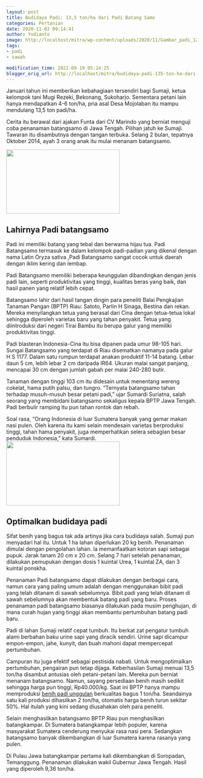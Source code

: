 ```yaml
---
layout: post
title: Budidaya Padi: 13,5 ton/ha dari Padi Batang Samo
categories: Pertanian
date: 2020-11-02 09:14:41
author: Yudianto
image: http://localhost/mitra/wp-content/uploads/2020/11/Gambar_padi_1201x720.jpg
tags:
- padi
- sawah

modification_time: 2022-09-19 05:24:25
blogger_orig_url: http://localhost/mitra/budidaya-padi-135-ton-ha-dari-padi.html
---
```


Januari tahun ini memberikan kebahagiaan tersendiri bagi Sumaji, ketua kelompok tani Mugi Rezeki, Bekonang, Sukoharjo. Sementara petani lain hanya mendapatkan 4-6 ton/ha, pria asal Desa Mojolaban itu mampu mendulang 13,5 ton padi/ha.

Cerita itu berawal dari ajakan Funta dari CV Marindo yang berniat menguji coba penanaman batangsamo di Jawa Tengah. Pilihan jatuh ke Sumaji. Tawaran itu disambutnya dengan tangan terbuka. Selang 2 bulan, tepatnya Oktober 2014, ayah 3 orang anak itu mulai menanam batangsamo.

<a href="http://127.0.0.1/mitra/wp-content/uploads/2020/11/Padi-batangsamo.jpg"><img class="aligncenter wp-image-20363 size-medium" src="http://127.0.0.1/mitra/wp-content/uploads/2020/11/Padi-batangsamo-300x169.jpg" alt="" width="300" height="169" /></a>
<h2>Lahirnya Padi batangsamo</h2>
Padi ini memiliki batang yang tebal dan berwarna hijau tua. Padi Batangsamo termasuk ke dalam kelompok padi-padian yang dikenal dengan nama Latin Oryza sativa ,Padi Batangsamo sangat cocok untuk daerah dengan iklim kering dan lembap.

Padi Batangsamo memiliki beberapa keunggulan dibandingkan dengan jenis padi lain, seperti produktivitas yang tinggi, kualitas beras yang baik, dan hasil panen yang relatif lebih cepat.

Batangsamo lahir dari hasil tangan dingin para peneliti Balai Pengkajian Tanaman Pangan (BPTP) Riau: Satoto, Parlin H Sinaga, Bestina dan rekan. Mereka menyilangkan tetua yang berasal dari Cina dengan tetua-tetua lokal sehingga diperoleh varietas baru yang tahan penyakit. Tetua yang diintroduksi dari negeri Tirai Bambu itu berupa galur yang memiliki produktivitas tinggi.

Padi blasteran Indonesia-Cina itu bisa dipanen pada umur 98-105 hari. Sungai Batangsamo yang terdapat di Riau disematkan namanya pada galur H S 1177. Dalam satu rumpun terdapat anakan produktif 11-14 batang. Lebar daun 5 cm, lebih lebar 2 cm daripada IR64. Ukuran malai sangat panjang, mencapai 30 cm dengan jumlah gabah per malai 240-280 butir.

Tanaman dengan tinggi 103 cm itu didesain untuk menentang wereng cokelat, hama putih palsu, dan tungro. “Ternyata batangsamo tahan terhadap musuh-musuh besar petani padi,” ujar Sumardi Suriatna, salah seorang yang membidani batangsamo sekaligus kepala BPTP Jawa Tengah. Padi berbulir ramping itu pun tahan rontok dan rebah.

Soal rasa, “Orang Indonesia di luar Sumatera banyak yang gemar makan nasi pulen. Oleh karena itu kami selain mendesain varietas berproduksi tinggi, tahan hama penyakit, juga memperhatikan selera sebagian besar penduduk Indonesia,” kata Sumardi.
<a href="http://127.0.0.1/mitra/wp-content/uploads/2020/11/sawah.jpg"><img class="aligncenter wp-image-20362 size-medium" src="http://127.0.0.1/mitra/wp-content/uploads/2020/11/sawah-300x169.jpg" alt="" width="300" height="169" /></a>
<h2>Optimalkan budidaya padi</h2>
Sifat benih yang bagus tak ada artinya jika cara budidaya salah. Sumaji pun menyadari hal itu. Untuk 1 ha lahan diperlukan 20 kg benih. Penanaman dimulai dengan pengolahan lahan. Ia memanfaatkan kotoran sapi sebagai pupuk. Jarak tanam 20 cm x 20 cm. Selang 7 hari setelah penanaman, dilakukan pemupukan dengan dosis 1 kuintal Urea, 1 kuintal ZA, dan 3 kuintal ponskha.

Penanaman Padi batangsamo dapat dilakukan dengan berbagai cara, namun cara yang paling umum adalah dengan menggunakan bibit padi yang telah ditanam di sawah sebelumnya. Bibit padi yang telah ditanam di sawah sebelumnya akan membentuk batang padi yang baru. Proses penanaman padi batangsamo biasanya dilakukan pada musim penghujan, di mana curah hujan yang tinggi akan membantu pertumbuhan batang padi baru.

Padi di lahan Sumaji relatif cepat tumbuh. Itu berkat zat pengatur tumbuh alami berbahan baku urine sapi yang diracik sendiri. Urine sapi dicampur empon-empon, jahe, kunyit, dan buah mahoni dapat mempercepat pertumbuhan.

Campuran itu juga efektif sebagai pestisida nabati. Untuk mengoptimalkan pertumbuhan, pengairan pun tetap dijaga.
Keberhasilan Sumaji menuai 13,5 ton/ha disambut antusias oleh petani-petani lain. Mereka pun berniat menanam batangsamo. Namun, sayang persediaan benih masih sedikit sehingga harga pun tinggi, Rp40.000/kg. Saat ini BPTP hanya mampu memproduksi <a href="http://127.0.0.1/mitra/index.php/agrise/article/view/178">benih padi unggulan</a> berkualitas bagus 1 ton/ha. Seandainya satu kali produksi dihasilkan 2 ton/ha, otomatis harga benih turun sekitar 50%. Hal itulah yang kini sedang diusahakan oleh para peneliti.

Selain menghasilkan batangsamo BPTP Riau pun menghasilkan batangkampar. Di Sumatera batangkampar lebih populer, karena masyarakat Sumatera cenderung menyukai rasa nasi pera. Sedangkan batangsamo banyak dikembangkan di luar Sumatera karena rasanya yang pulen.

Di Pulau Jawa batangkampar pertama kali dikembangkan di Soropadan, Temanggung. Penanaman dilakukan wakil Gubernur Jawa Tengah. Hasil yang diperoleh 9,36 ton/ha.
